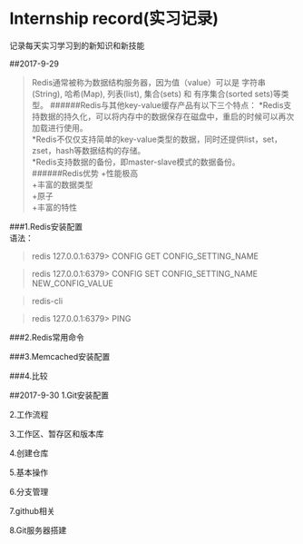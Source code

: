 ﻿# Internship record(实习记录)   
记录每天实习学习到的新知识和新技能

﻿##2017-9-29   
>Redis通常被称为数据结构服务器，因为值（value）可以是 字符串(String), 哈希(Map), 列表(list), 集合(sets) 和 有序集合(sorted sets)等类型。
>######Redis与其他key-value缓存产品有以下三个特点：
>*Redis支持数据的持久化，可以将内存中的数据保存在磁盘中，重启的时候可以再次加载进行使用。   
>*Redis不仅仅支持简单的key-value类型的数据，同时还提供list，set，zset，hash等数据结构的存储。   
>*Redis支持数据的备份，即master-slave模式的数据备份。    
>######Redis优势
>+性能极高   
>+丰富的数据类型   
>+原子   
>+丰富的特性   

###1.Redis安装配置   
语法：   
>redis 127.0.0.1:6379> CONFIG GET CONFIG_SETTING_NAME   

>redis 127.0.0.1:6379> CONFIG SET CONFIG_SETTING_NAME NEW_CONFIG_VALUE   

>redis-cli   

>redis 127.0.0.1:6379> PING   

>
>
>
>
>
###2.Redis常用命令   


###3.Memcached安装配置   

###4.比较   


﻿##2017-9-30
1.Git安装配置   

2.工作流程   

3.工作区、暂存区和版本库   

4.创建仓库   

5.基本操作   

6.分支管理   

7.github相关   

8.Git服务器搭建   

 
